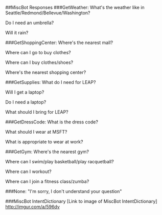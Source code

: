 ##MiscBot Responses
###GetWeather:
What's the weather like in Seattle/Redmond/Bellevue/Washington?

Do I need an umbrella?

Will it rain?

###GetShoppingCenter:
Where's the nearest mall?

Where can I go to buy clothes?

Where can I buy clothes/shoes?

Where's the nearest shopping center?

###GetSupplies:
What do I need for LEAP?

Will I get a laptop?

Do I need a laptop?

What should I bring for LEAP?

###GetDressCode:
What is the dress code?

What should I wear at MSFT?

What is appropriate to wear at work?

###GetGym:
Where's the nearest gym?

Where can I swim/play basketball/play racquetball?

Where can I workout?

Where can I join a fitness class/zumba?

###None:
"I'm sorry, I don't understand your question"

###MiscBot IntentDictionary
[Link to image of MiscBot IntentDictionary] http://imgur.com/a/596dv 

